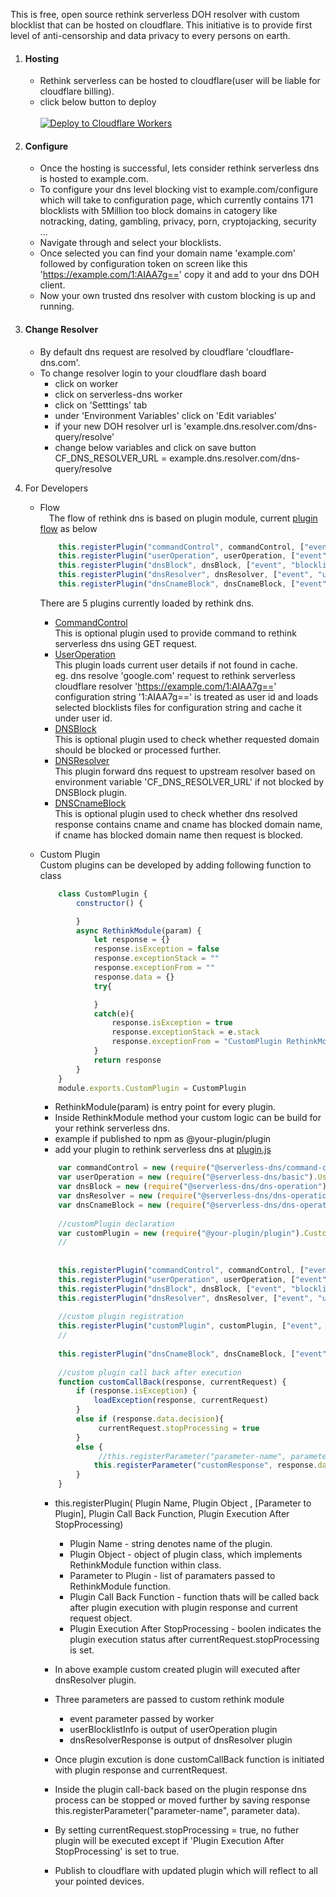 This is free, open source rethink serverless DOH resolver with custom blocklist that can be hosted on cloudflare. This initiative is to provide first level of anti-censorship and data privacy to every persons on earth.
1. #### Hosting
    * Rethink serverless can be hosted to cloudflare(user will be liable for cloudflare billing).
    * click below button to deploy
            <br><br>
            [![Deploy to Cloudflare Workers](https://deploy.workers.cloudflare.com/button)](https://deploy.workers.cloudflare.com/?url=https://github.com/serverless-dns/serverless-dns/)
2. #### Configure
    * Once the hosting is successful, lets consider rethink serverless dns is hosted to example.com.
    * To configure your dns level blocking vist to example.com/configure which will take to configuration page, which currently contains 171 blocklists with 5Million too block domains in catogery like notracking, dating, gambling, privacy, porn, cryptojacking, security ...
    * Navigate through and select your blocklists.
    * Once selected you can find your domain name 'example.com' followed by configuration token on screen like this 'https://example.com/1:AIAA7g==' copy it and add to your dns DOH client.
    * Now your own trusted dns resolver with custom blocking is up and running.
3. #### Change Resolver
    * By default dns request are resolved by cloudflare 'cloudflare-dns.com'.
    * To change resolver login to your cloudflare dash board
        * click on worker
        * click on serverless-dns worker
        * click on 'Setttings' tab
        * under 'Environment Variables' click on 'Edit variables'
        * if your new DOH resolver url is 'example.dns.resolver.com/dns-query/resolve'
        * change below variables and click on save button
            CF_DNS_RESOLVER_URL = example.dns.resolver.com/dns-query/resolve
            
4. For Developers
    * Flow <br>
        &emsp;The flow of rethink dns is based on plugin module, current [plugin flow](https://github.com/serverless-dns/serverless-dns/blob/main/plugin.js#L19) as below
        ```javascript
            this.registerPlugin("commandControl", commandControl, ["event", "blocklistFilter"], commandControlCallBack, false)
            this.registerPlugin("userOperation", userOperation, ["event", "blocklistFilter"], userOperationCallBack, false)
            this.registerPlugin("dnsBlock", dnsBlock, ["event", "blocklistFilter", "userBlocklistInfo"], dnsBlockCallBack, false)
            this.registerPlugin("dnsResolver", dnsResolver, ["event", "userBlocklistInfo"], dnsResolverCallBack, false)
            this.registerPlugin("dnsCnameBlock", dnsCnameBlock, ["event", "userBlocklistInfo", "blocklistFilter", "dnsResolverResponse"], dnsCnameBlockCallBack, false)
        ``` 
        There are 5 plugins currently loaded by rethink dns.
        * [CommandControl](https://github.com/serverless-dns/command-control)<br>
            This is optional plugin used to provide command to rethink serverless dns using GET request.
        * [UserOperation](https://github.com/serverless-dns/basic)<br>
            This plugin loads current user details if not found in cache.<br>
            eg. dns resolve 'google.com' request to rethink serverless cloudflare resolver 'https://example.com/1:AIAA7g==' configuration string '1:AIAA7g==' is treated as user id and loads selected blocklists files for configuration string and cache it under user id.
        * [DNSBlock](https://github.com/serverless-dns/dns-blocker/blob/main/dnsBlock.js)<br>
            This is optional plugin used to check whether requested domain should be blocked or processed further.            
        * [DNSResolver](https://github.com/serverless-dns/dns-blocker/blob/main/dnsResolver.js)<br>
            This plugin forward dns request to upstream resolver based on environment variable 'CF_DNS_RESOLVER_URL' if not blocked by DNSBlock plugin.
        * [DNSCnameBlock](https://github.com/serverless-dns/dns-blocker/blob/main/dnsCnameBlock.js)<br>
            This is optional plugin used to check whether dns resolved response contains cname and cname has blocked domain name, if cname has blocked domain name then request is blocked.
            
    * Custom Plugin<br>
        Custom plugins can be developed by adding following function to class
        ```javascript
            class CustomPlugin {
                constructor() {

                }
                async RethinkModule(param) {
                    let response = {}
                    response.isException = false
                    response.exceptionStack = ""
                    response.exceptionFrom = ""
                    response.data = {}
                    try{

                    }
                    catch(e){
                        response.isException = true
                        response.exceptionStack = e.stack
                        response.exceptionFrom = "CustomPlugin RethinkModule"
                    }
                    return response
                }
            }
            module.exports.CustomPlugin = CustomPlugin
        ```
        * RethinkModule(param) is entry point for every plugin.<br>
        * Inside RethinkModule method your custom logic can be build for your rethink serverless dns.<br>
        * example if published to npm as @your-plugin/plugin<br>
        * add your plugin to rethink serverless dns at [plugin.js](https://github.com/serverless-dns/serverless-dns/blob/main/plugin.js)
        ```javascript
            var commandControl = new (require("@serverless-dns/command-control").CommandControl)()
            var userOperation = new (require("@serverless-dns/basic").UserOperation)()
            var dnsBlock = new (require("@serverless-dns/dns-operation").DNSBlock)()
            var dnsResolver = new (require("@serverless-dns/dns-operation").DNSResolver)()
            var dnsCnameBlock = new (require("@serverless-dns/dns-operation").DNSCnameBlock)()
            
            //customPlugin declaration
            var customPlugin = new (require("@your-plugin/plugin").CustomPlugin)()
            //
            
            
            this.registerPlugin("commandControl", commandControl, ["event", "blocklistFilter"], commandControlCallBack, false)
            this.registerPlugin("userOperation", userOperation, ["event", "blocklistFilter"], userOperationCallBack, false)
            this.registerPlugin("dnsBlock", dnsBlock, ["event", "blocklistFilter", "userBlocklistInfo"], dnsBlockCallBack, false)
            this.registerPlugin("dnsResolver", dnsResolver, ["event", "userBlocklistInfo"], dnsResolverCallBack, false)
            
            //custom plugin registration
            this.registerPlugin("customPlugin", customPlugin, ["event", "userBlocklistInfo", "dnsResolverResponse"], customCallBack, false)
            //
            
            this.registerPlugin("dnsCnameBlock", dnsCnameBlock, ["event", "userBlocklistInfo", "blocklistFilter", "dnsResolverResponse"], dnsCnameBlockCallBack, false)
            
            //custom plugin call back after execution
            function customCallBack(response, currentRequest) {
                if (response.isException) {
                    loadException(response, currentRequest)
                }
                else if (response.data.decision){
                     currentRequest.stopProcessing = true
                }
                else {
                     //this.registerParameter("parameter-name", parameter data) -> parameter-name can be used to pass as parameter for next plugin
                    this.registerParameter("customResponse", response.data)
                }
            }
        ``` 
        * this.registerPlugin( Plugin Name, Plugin Object , [Parameter to Plugin], Plugin Call Back Function, Plugin Execution After StopProcessing)<br>
            * Plugin Name - string denotes name of the plugin. <br>
            * Plugin Object - object of plugin class, which implements RethinkModule function within class. <br>
            * Parameter to Plugin - list of paramaters passed to RethinkModule function. <br>
            * Plugin Call Back Function - function thats will be called back after plugin execution with plugin response and current request object. <br>
            * Plugin Execution After StopProcessing  - boolen indicates the plugin execution status after currentRequest.stopProcessing is set.<br>
                                   
        * In above example custom created plugin will executed after dnsResolver plugin.<br>
        * Three parameters are passed to custom rethink module<br> 
            * event parameter passed by worker<br>
            * userBlocklistInfo is output of userOperation plugin<br>
            * dnsResolverResponse is output of dnsResolver plugin<br>
        * Once plugin excution is done customCallBack function is initiated with plugin response and currentRequest.
        * Inside the plugin call-back based on the plugin response dns process can be stopped or moved further by saving response this.registerParameter("parameter-name", parameter data).
        * By setting currentRequest.stopProcessing = true, no futher plugin will be executed except if 'Plugin Execution After StopProcessing' is set to true.
        * Publish to cloudflare with updated plugin which will reflect to all your pointed devices.

